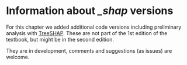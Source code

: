 # Information about *_shap* versions 


For this chapter we added additional code versions including preliminary analysis with [TreeSHAP](https://shap.readthedocs.io/en/latest/index.html). These are not part of the 1st edition of the textbook, but might be in the second edition. 

They are in development, comments and suggestions (as issues) are welcome.
